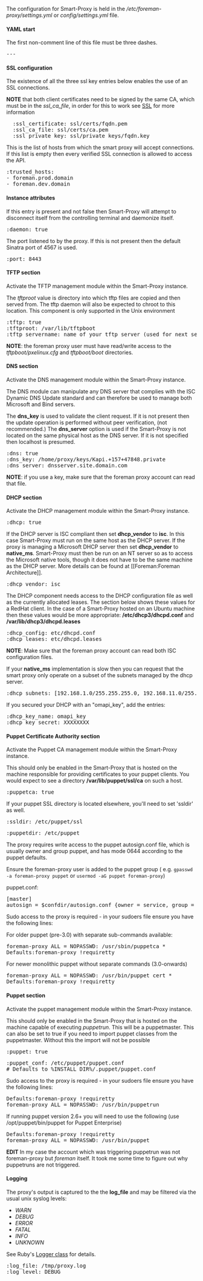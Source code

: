 
The configuration for Smart-Proxy is held in the */etc/foreman-proxy/settings.yml* or *config/settings.yml* file.

#### YAML start

The first non-comment line of this file must be three dashes.

<pre>---</pre>

#### SSL configuration

The existence of all the three ssl key entries below enables the use of an SSL connections.

**NOTE** that both client certificates need to be signed by the same CA, which must be in the *ssl_ca_file*, in order for this to work
see [SSL](#4.3.6SmartproxySsl) for more information

<pre>
  :ssl_certificate: ssl/certs/fqdn.pem
  :ssl_ca_file: ssl/certs/ca.pem
  :ssl_private_key: ssl/private_keys/fqdn.key
</pre>

This is the list of hosts from which the smart proxy will accept connections. If this list is empty then every verified SSL connection is allowed to access the API.
<pre>
:trusted_hosts:
- foreman.prod.domain
- foreman.dev.domain
</pre>

#### Instance attributes

If this entry is present and not false then Smart-Proxy will attempt to disconnect itself from the controlling terminal and daemonize itself.

<pre>
:daemon: true
</pre>

The port listened to by the proxy. If this is not present then the default Sinatra port of 4567 is used.

<pre>
:port: 8443
</pre>

#### TFTP section

Activate the TFTP management module within the Smart-Proxy instance. 

The *tftproot* value is directory into which tftp files are copied and then served from. The tftp daemon will also be expected to chroot to this location. This component is only supported in the Unix environment
<pre>
:tftp: true
:tftproot: /var/lib/tftpboot
:tftp_servername: name of your tftp server (used for next server value in your dhcp reservation) - defaults to the host name of your proxy.
</pre>

**NOTE**: the foreman proxy user must have read/write access to the _tftpboot/pxelinux.cfg_ and _tftpboot/boot_ directories.

#### DNS section

Activate the DNS management module within the Smart-Proxy instance. 

The DNS module can manipulate any DNS server that complies with the ISC Dynamic DNS Update standard and can therefore be used to manage both Microsoft and Bind servers.

The **dns_key** is used to validate the client request. If it is not present then the update operation is performed without peer verification, (not recommended.)
The **dns_server** option is used if the Smart-Proxy is not located on the same physical host as the DNS server. If it is not specified then localhost is presumed.
<pre>
:dns: true
:dns_key: /home/proxy/keys/Kapi.+157+47848.private
:dns_server: dnsserver.site.domain.com
</pre>

**NOTE**: if you use a key, make sure that the foreman proxy account can read that file.

#### DHCP section

Activate the DHCP management module within the Smart-Proxy instance. 

<pre>
:dhcp: true
</pre>

If the DHCP server is ISC compliant then set **dhcp_vendor** to **isc**. In this case Smart-Proxy must run on the same host as the DHCP server. 
If the proxy is managing a Microsoft DHCP server then set **dhcp_vendor** to **native_ms**. Smart-Proxy must then be run on an NT server so as to access the Microsoft native tools, though it does not have to be the same machine as the DHCP server. More details can be found at [[Foreman:Foreman Architecture]].

<pre>
:dhcp_vendor: isc
</pre>

The DHCP component needs access to the DHCP configuration file as well as the currently allocated leases. The section below shows these values for a RedHat client. In the case of a Smart-Proxy hosted on an Ubuntu machine then these values would be more appropriate: **/etc/dhcp3/dhcpd.conf** and **/var/lib/dhcp3/dhcpd.leases**

<pre>
:dhcp_config: etc/dhcpd.conf
:dhcp_leases: etc/dhcpd.leases
</pre>

**NOTE**: Make sure that the foreman proxy account can read both ISC configuration files.

If your **native_ms** implementation is slow then you can request that the smart proxy only operate on a subset of the subnets managed by the dhcp server.
<pre>
:dhcp_subnets: [192.168.1.0/255.255.255.0, 192.168.11.0/255.255.255.0]
</pre>
If you secured your DHCP with an "omapi_key", add the entries:
<pre>
:dhcp_key_name: omapi_key
:dhcp_key_secret: XXXXXXXX
</pre>

#### Puppet Certificate Authority section

Activate the Puppet CA management module within the Smart-Proxy instance. 

This should only be enabled in the Smart-Proxy that is hosted on the machine responsible for providing certificates to your puppet clients. You would expect to see a directory **/var/lib/puppet/ssl/ca** on such a host.
<pre>
:puppetca: true
</pre>

If your puppet SSL directory is located elsewhere, you'll need to set 'ssldir' as well.
<pre>
:ssldir: /etc/puppet/ssl
</pre>

<pre>
:puppetdir: /etc/puppet
</pre>

The proxy requires write access to the puppet autosign.conf file, which is usually owner and group puppet, and has mode 0644 according to the puppet defaults.

Ensure the foreman-proxy user is added to the puppet group ( e.g. `gpasswd -a foreman-proxy puppet` or `usermod -aG puppet foreman-proxy`)

puppet.conf:
<pre>
[master]
autosign = $confdir/autosign.conf {owner = service, group = service, mode = 664 }
</pre>


Sudo access to the proxy is required - in your sudoers file ensure you have the following lines:

For older puppet (pre-3.0) with separate sub-commands available:

<pre>
foreman-proxy ALL = NOPASSWD: /usr/sbin/puppetca *
Defaults:foreman-proxy !requiretty
</pre>

For newer monolithic puppet without separate commands (3.0-onwards)

<pre>
foreman-proxy ALL = NOPASSWD: /usr/bin/puppet cert *
Defaults:foreman-proxy !requiretty
</pre>


#### Puppet section

Activate the puppet management module within the Smart-Proxy instance. 

This should only be enabled in the Smart-Proxy that is hosted on the machine capable of executing *puppetrun*. This will be a puppetmaster.
This can also be set to true if you need to import puppet classes from the puppetmaster. Without this the import will not be possible

<pre>
:puppet: true
</pre>

<pre>
:puppet_conf: /etc/puppet/puppet.conf
# Defaults to %INSTALL_DIR%/.puppet/puppet.conf
</pre>

Sudo access to the proxy is required - in your sudoers file ensure you have the following lines:

<pre>
Defaults:foreman-proxy !requiretty
foreman-proxy ALL = NOPASSWD: /usr/bin/puppetrun
</pre>
If running puppet version 2.6+ you will need to use the following  (use /opt/puppet/bin/puppet for Puppet Enterprise)
<pre>
Defaults:foreman-proxy !requiretty
foreman-proxy ALL = NOPASSWD: /usr/bin/puppet
</pre>

**EDIT** In my case the account which was triggering puppetrun was not foreman-proxy but *foreman* itself. It took me some time to figure out why puppetruns are not triggered.

#### Logging

The proxy's output is captured to the the **log_file** and may be filtered via the usual unix syslog levels:

* *WARN*
* *DEBUG*
* *ERROR*
* *FATAL*
* *INFO*
* *UNKNOWN*

See Ruby's [Logger class](http://www.ruby-doc.org/stdlib/libdoc/logger/rdoc/classes/Logger.html) for details.

<pre>
:log_file: /tmp/proxy.log
:log_level: DEBUG
</pre>